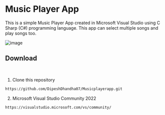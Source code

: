 # Music Player App
This is a simple Music Player App created in Microsoft Visual Studio using C Sharp (C#) programming language. 
This app can select multiple songs and play songs too.

![image](https://github.com/DipeshDhandha07/Musicplayerapp/assets/55910147/fa02a3c1-7e07-46a4-8fb3-db038945014a)

## Download
<br>

1. Clone this repository

```html
https://github.com/DipeshDhandha07/Musicplayerapp.git
```

2. Microsoft Visual Studio Community 2022
```html
https://visualstudio.microsoft.com/vs/community/
```
<br>

